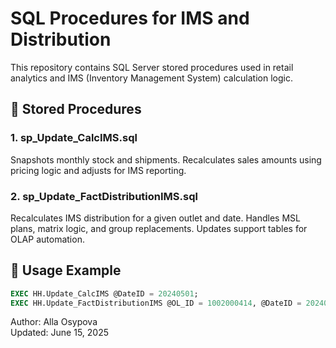 # SQL Procedures for IMS and Distribution

This repository contains SQL Server stored procedures used in retail analytics and IMS (Inventory Management System) calculation logic.

## 🧩 Stored Procedures

### 1. sp_Update_CalcIMS.sql
Snapshots monthly stock and shipments. Recalculates sales amounts using pricing logic and adjusts for IMS reporting.

### 2. sp_Update_FactDistributionIMS.sql
Recalculates IMS distribution for a given outlet and date. Handles MSL plans, matrix logic, and group replacements. Updates support tables for OLAP automation.

## 🔧 Usage Example

```sql
EXEC HH.Update_CalcIMS @DateID = 20240501;
EXEC HH.Update_FactDistributionIMS @OL_ID = 1002000414, @DateID = 20240501;
```

Author: Alla Osypova  
Updated: June 15, 2025
